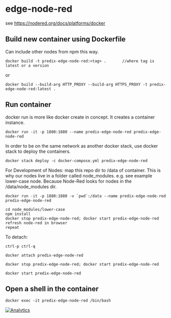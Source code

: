 # edge-node-red

see https://nodered.org/docs/platforms/docker

## Build new container using Dockerfile
Can include other nodes from npm this way.
```
docker build -t predix-edge-node-red:<tag> .       //where tag is latest or a version
```

or

```
docker build --build-arg HTTP_PROXY --build-arg HTTPS_PROXY -t predix-edge-node-red:latest .
```

## Run container
docker run is more like docker create in concept.  It creates a container instance.
```
docker run -it -p 1880:1880 --name predix-edge-node-red predix-edge-node-red
```
In order to be on the same network as another docker stack, use docker stack to deploy the containers.
```
docker stack deploy -c docker-compose.yml predix-edge-node-red
```
For Development of Nodes: map this repo dir to /data of container.  This is why our nodes live in a folder called node_modules. e.g. see example lower-case node.  Because Node-Red looks for nodes in the /data/node_modules dir.
```
docker run -it -p 1880:1880 -v `pwd`:/data --name predix-edge-node-red predix-edge-node-red

cd node_modules/lower-case
npm install
docker stop predix-edge-node-red; docker start predix-edge-node-red
refresh node-red in browser
repeat
```

To detach:

```
ctrl-p ctrl-q
```

```
docker attach predix-edge-node-red
```

```
docker stop predix-edge-node-red; docker start predix-edge-node-red
```

```
docker start predix-edge-node-red
```

## Open a shell in the container

```
docker exec -it predix-edge-node-red /bin/bash
```

[![Analytics](https://ga-beacon.appspot.com/UA-82773213-1/predix-rmd-ref-app/readme?pixel)](https://github.com/PredixDev)
